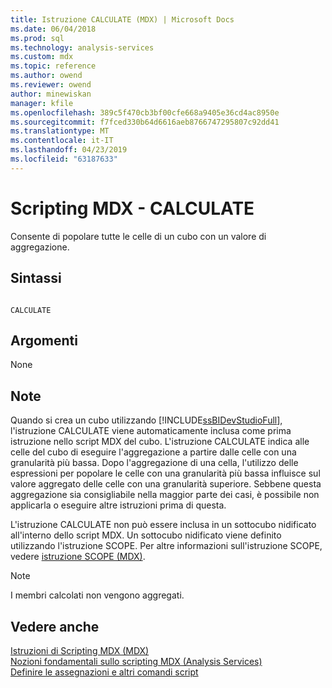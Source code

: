 ```yaml
---
title: Istruzione CALCULATE (MDX) | Microsoft Docs
ms.date: 06/04/2018
ms.prod: sql
ms.technology: analysis-services
ms.custom: mdx
ms.topic: reference
ms.author: owend
ms.reviewer: owend
author: minewiskan
manager: kfile
ms.openlocfilehash: 389c5f470cb3bf00cfe668a9405e36cd4ac8950e
ms.sourcegitcommit: f7fced330b64d6616aeb8766747295807c92dd41
ms.translationtype: MT
ms.contentlocale: it-IT
ms.lasthandoff: 04/23/2019
ms.locfileid: "63187633"
---
```

# <a name="mdx-scripting---calculate"></a>Scripting MDX - CALCULATE


  Consente di popolare tutte le celle di un cubo con un valore di aggregazione.  
  
## <a name="syntax"></a>Sintassi  
  
```  
  
CALCULATE  
```  
  
## <a name="arguments"></a>Argomenti  
 None  
  
## <a name="remarks"></a>Note  
 Quando si crea un cubo utilizzando [!INCLUDE[ssBIDevStudioFull](../includes/ssbidevstudiofull-md.md)], l'istruzione CALCULATE viene automaticamente inclusa come prima istruzione nello script MDX del cubo. L'istruzione CALCULATE indica alle celle del cubo di eseguire l'aggregazione a partire dalle celle con una granularità più bassa. Dopo l'aggregazione di una cella, l'utilizzo delle espressioni per popolare le celle con una granularità più bassa influisce sul valore aggregato delle celle con una granularità superiore. Sebbene questa aggregazione sia consigliabile nella maggior parte dei casi, è possibile non applicarla o eseguire altre istruzioni prima di questa.  
  
 L'istruzione CALCULATE non può essere inclusa in un sottocubo nidificato all'interno dello script MDX. Un sottocubo nidificato viene definito utilizzando l'istruzione SCOPE. Per altre informazioni sull'istruzione SCOPE, vedere [istruzione SCOPE &#40;MDX&#41;](../mdx/mdx-scripting-scope.md).  
  
> [!NOTE]  
>  I membri calcolati non vengono aggregati.  
  
## <a name="see-also"></a>Vedere anche  
 [Istruzioni di Scripting MDX &#40;MDX&#41;](../mdx/mdx-scripting-statements-mdx.md)   
 [Nozioni fondamentali sullo scripting MDX &#40;Analysis Services&#41;](../analysis-services/multidimensional-models/mdx/mdx-scripting-fundamentals-analysis-services.md)   
 [Definire le assegnazioni e altri comandi script](../analysis-services/multidimensional-models/define-assignments-and-other-script-commands.md)  
  
  
